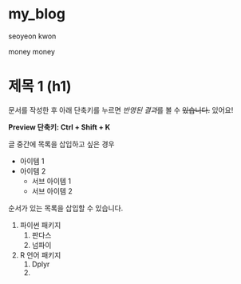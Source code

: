# my_blog

seoyeon kwon

money money

# 제목 1 (h1)

문서를 작성한 후 아래 단축키를 누르면 *반영된 결과*를 볼 수 ~~있습니다.~~ 있어요!

**Preview 단축키: Ctrl + Shift + K**

글 중간에 목록을 삽입하고 싶은 경우

- 아이템 1
- 아이템 2
    - 서브 아이템 1
    - 서브 아이템 2

순서가 있는 목록을 삽입할 수 있습니다.

1. 파이썬 패키지
    1. 판다스
    1. 넘파이
1. R 언어 패키지
    1. Dplyr
    1. 